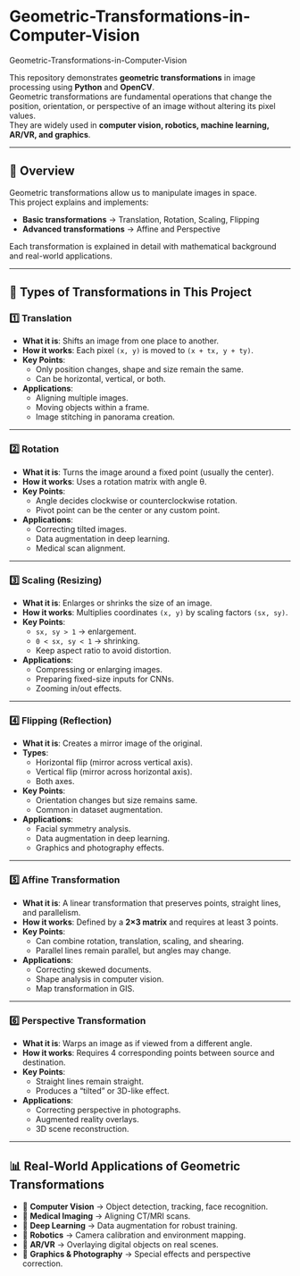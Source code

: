 # Geometric-Transformations-in-Computer-Vision
Geometric-Transformations-in-Computer-Vision

This repository demonstrates **geometric transformations** in image processing using **Python** and **OpenCV**.  
Geometric transformations are fundamental operations that change the position, orientation, or perspective of an image without altering its pixel values.  
They are widely used in **computer vision, robotics, machine learning, AR/VR, and graphics**.  

---

## 📖 Overview
Geometric transformations allow us to manipulate images in space.  
This project explains and implements:
- **Basic transformations** → Translation, Rotation, Scaling, Flipping  
- **Advanced transformations** → Affine and Perspective  

Each transformation is explained in detail with mathematical background and real-world applications.

---

## 🔑 Types of Transformations in This Project

### 1️⃣ Translation
- **What it is**: Shifts an image from one place to another.  
- **How it works**: Each pixel `(x, y)` is moved to `(x + tx, y + ty)`.  
- **Key Points**:
  - Only position changes, shape and size remain the same.  
  - Can be horizontal, vertical, or both.  
- **Applications**:
  - Aligning multiple images.  
  - Moving objects within a frame.  
  - Image stitching in panorama creation.  

---

### 2️⃣ Rotation
- **What it is**: Turns the image around a fixed point (usually the center).  
- **How it works**: Uses a rotation matrix with angle θ.  
- **Key Points**:
  - Angle decides clockwise or counterclockwise rotation.  
  - Pivot point can be the center or any custom point.  
- **Applications**:
  - Correcting tilted images.  
  - Data augmentation in deep learning.  
  - Medical scan alignment.  

---

### 3️⃣ Scaling (Resizing)
- **What it is**: Enlarges or shrinks the size of an image.  
- **How it works**: Multiplies coordinates `(x, y)` by scaling factors `(sx, sy)`.  
- **Key Points**:
  - `sx, sy > 1` → enlargement.  
  - `0 < sx, sy < 1` → shrinking.  
  - Keep aspect ratio to avoid distortion.  
- **Applications**:
  - Compressing or enlarging images.  
  - Preparing fixed-size inputs for CNNs.  
  - Zooming in/out effects.  

---

### 4️⃣ Flipping (Reflection)
- **What it is**: Creates a mirror image of the original.  
- **Types**:
  - Horizontal flip (mirror across vertical axis).  
  - Vertical flip (mirror across horizontal axis).  
  - Both axes.  
- **Key Points**:
  - Orientation changes but size remains same.  
  - Common in dataset augmentation.  
- **Applications**:
  - Facial symmetry analysis.  
  - Data augmentation in deep learning.  
  - Graphics and photography effects.  

---

### 5️⃣ Affine Transformation
- **What it is**: A linear transformation that preserves points, straight lines, and parallelism.  
- **How it works**: Defined by a **2×3 matrix** and requires at least 3 points.  
- **Key Points**:
  - Can combine rotation, translation, scaling, and shearing.  
  - Parallel lines remain parallel, but angles may change.  
- **Applications**:
  - Correcting skewed documents.  
  - Shape analysis in computer vision.  
  - Map transformation in GIS.  

---

### 6️⃣ Perspective Transformation
- **What it is**: Warps an image as if viewed from a different angle.  
- **How it works**: Requires 4 corresponding points between source and destination.  
- **Key Points**:
  - Straight lines remain straight.  
  - Produces a “tilted” or 3D-like effect.  
- **Applications**:
  - Correcting perspective in photographs.  
  - Augmented reality overlays.  
  - 3D scene reconstruction.  

---

## 📊 Real-World Applications of Geometric Transformations
- 🔹 **Computer Vision** → Object detection, tracking, face recognition.  
- 🔹 **Medical Imaging** → Aligning CT/MRI scans.  
- 🔹 **Deep Learning** → Data augmentation for robust training.  
- 🔹 **Robotics** → Camera calibration and environment mapping.  
- 🔹 **AR/VR** → Overlaying digital objects on real scenes.  
- 🔹 **Graphics & Photography** → Special effects and perspective correction.  
